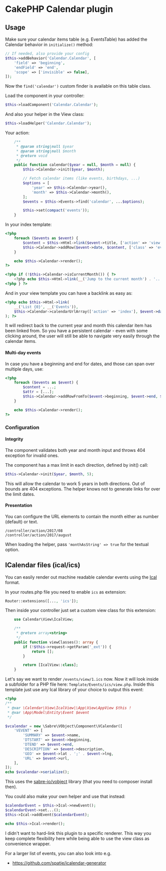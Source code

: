 # CakePHP Calendar plugin

## Usage
Make sure your calendar items table (e.g. EventsTable) has added the Calendar behavior in `initialize()` method:
```php
// If needed, also provide your config
$this->addBehavior('Calendar.Calendar', [
    'field' => 'beginning',
    'endField' => 'end',
    'scope' => ['invisible' => false],
]);
```
Now the `find('calendar')` custom finder is available on this table class.

Load the component in your controller:
```php
$this->loadComponent('Calendar.Calendar');
```

And also your helper in the View class:
```php
$this->loadHelper('Calendar.Calendar');
```

Your action:
```php
    /**
     * @param string|null $year
     * @param string|null $month
     * @return void
     */
    public function calendar($year = null, $month = null) {
        $this->Calendar->init($year, $month);

        // Fetch calendar items (like events, birthdays, ...)
        $options = [
            'year' => $this->Calendar->year(),
            'month' => $this->Calendar->month(),
        ];
        $events = $this->Events->find('calendar', ...$options);

        $this->set(compact('events'));
    }
```

In your index template:
```php
<?php
    foreach ($events as $event) {
        $content = $this->Html->link($event->title, ['action' => 'view', $event->id]);
        $this->Calendar->addRow($event->date, $content, ['class' => 'event']);
    }

    echo $this->Calendar->render();
?>

<?php if (!$this->Calendar->isCurrentMonth()) { ?>
    <?php echo $this->Html->link(__('Jump to the current month') . '...', ['action' => 'index'])?>
<?php } ?>
```

And in your view template you can have a backlink as easy as:
```php
<?php echo $this->Html->link(
    __('List {0}', __('Events')),
    $this->Calendar->calendarUrlArray(['action' => 'index'], $event->date)
); ?>
```

It will redirect back to the current year and month this calendar item has been linked from.
So you have a persistent calendar - even with some clicking around, the user will still be able to navigate very easily through the calendar items.

#### Multi-day events
In case you have a beginning and end for dates, and those can span over multiple days, use:
```php
<?php
    foreach ($events as $event) {
        $content = ...;
        $attr = [...];
        $this->Calendar->addRowFromTo($event->beginning, $event->end, $content, $attr);
    }

    echo $this->Calendar->render();
?>
```

### Configuration

#### Integrity
The component validates both year and month input and throws 404 exception for invalid ones.

The component has a max limit in each direction, defined by init() call:
```php
$this->Calendar->init($year, $month, 5);
```
This will allow the calendar to work 5 years in both directions. Out of bounds are 404 exceptions.
The helper knows not to generate links for over the limit dates.

#### Presentation
You can configure the URL elements to contain the month either as number (default) or text.
```
/controller/action/2017/08
/controller/action/2017/august
```
When loading the helper, pass `'monthAsString' => true` for the textual option.


## ICalendar files (ical/ics)
You can easily render out machine readable calendar events using the [Ical](https://en.wikipedia.org/wiki/ICalendar) format.

In your routes.php file you need to enable `ics` as extension:
```php
Router::extensions([..., 'ics']);
```

Then inside your controller just set a custom view class for this extension:
```php
    use Calendar\View\IcalView;

    /**
     * @return array<string>
     */
    public function viewClasses(): array {
        if (!$this->request->getParam('_ext')) {
            return [];
        }

        return [IcalView::class];
    }
```

Let's say we want to render `/events/view/1.ics` now.
Now it will look inside a subfolder for a PHP file here: `Template/Events/ics/view.php`.
Inside this template just use any Ical library of your choice to output this event:

```php
<?php
/**
 * @var \Calendar\View\IcalView|\App\View\AppView $this !
 * @var \App\Model\Entity\Event $event
 */

$vcalendar = new \Sabre\VObject\Component\VCalendar([
    'VEVENT' => [
        'SUMMARY' => $event->name,
        'DTSTART' => $event->beginning,
        'DTEND' => $event->end,
        'DESCRIPTION' => $event->description,
        'GEO' => $event->lat . ';' . $event->lng,
        'URL' => $event->url,
    ],
]);
echo $vcalendar->serialize();
```
This uses the [sabre-io/vobject](https://github.com/sabre-io/vobject) library (that you need to composer install then).

You could also make your own helper and use that instead:
```php
$calendarEvent = $this->Ical->newEvent();
$calendarEvent->set...();
$this->Ical->addEvent($calendarEvent);

echo $this->Ical->render();
```

I didn't want to hard-link this plugin to a specific renderer. This way you keep complete flexibility here while being able to use the view class as convenience wrapper.

For a larger list of events, you can also look into e.g.
- https://github.com/spatie/icalendar-generator
